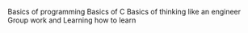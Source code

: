Basics of programming
Basics of C
Basics of thinking like an engineer
Group work
and Learning how to learn
